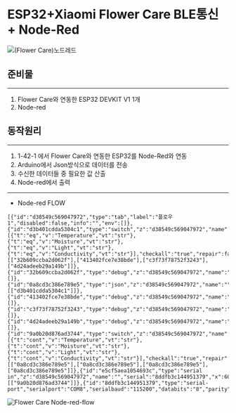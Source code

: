 # ESP32+Xiaomi Flower Care BLE통신 + Node-Red
![(Flower Care)노드레드](https://user-images.githubusercontent.com/98401825/152643790-b19af6ab-32f6-4df0-a44e-1d6d81db4f65.png)

## 준비물
---
1. Flower Care와 연동한 ESP32 DEVKIT V1 1개
2. Node-red

## 동작원리
---
1. 1-42-1 에서 Flower Care와 연동한 ESP32를 Node-Red와 연동 
2. Arduino에서 Json방식으로 데이터를 전송
3. 수신한 데이터들 중 필요한 값 산출
4. Node-red에서 출력 
---
* Node-red FLOW
```
[{"id":"d38549c569047972","type":"tab","label":"플로우 1","disabled":false,"info":"","env":[]},{"id":"d3b401cdda5304c1","type":"switch","z":"d38549c569047972","name":"","property":"payload.name","propertyType":"msg","rules":[{"t":"eq","v":"Temperature","vt":"str"},{"t":"eq","v":"Moisture","vt":"str"},{"t":"eq","v":"Light","vt":"str"},{"t":"eq","v":"Conductivity","vt":"str"}],"checkall":"true","repair":false,"outputs":4,"x":550,"y":100,"wires":[["32b609ccba2d062f"],["413402fce7e38bde"],["c3f73f78752f3243"],["4d24adeeb29a149b"]]},{"id":"32b609ccba2d062f","type":"debug","z":"d38549c569047972","name":"Temperature","active":true,"tosidebar":true,"console":false,"tostatus":false,"complete":"payload.value","targetType":"msg","statusVal":"","statusType":"auto","x":730,"y":40,"wires":[]},{"id":"0a8cd3c386e789e5","type":"json","z":"d38549c569047972","name":"","property":"payload","action":"","pretty":false,"x":410,"y":100,"wires":[["d3b401cdda5304c1"]]},{"id":"413402fce7e38bde","type":"debug","z":"d38549c569047972","name":"Moisture","active":true,"tosidebar":true,"console":false,"tostatus":false,"complete":"payload.value","targetType":"msg","statusVal":"","statusType":"auto","x":720,"y":80,"wires":[]},{"id":"c3f73f78752f3243","type":"debug","z":"d38549c569047972","name":"Light","active":true,"tosidebar":true,"console":false,"tostatus":false,"complete":"payload","targetType":"msg","statusVal":"","statusType":"auto","x":710,"y":120,"wires":[]},{"id":"4d24adeeb29a149b","type":"debug","z":"d38549c569047972","name":"Conductivity","active":true,"tosidebar":true,"console":false,"tostatus":false,"complete":"payload","targetType":"msg","statusVal":"","statusType":"auto","x":730,"y":160,"wires":[]},{"id":"9a0b20d876ad3744","type":"switch","z":"d38549c569047972","name":"","property":"payload","propertyType":"msg","rules":[{"t":"cont","v":"Temperature","vt":"str"},{"t":"cont","v":"Moisture","vt":"str"},{"t":"cont","v":"Light","vt":"str"},{"t":"cont","v":"Conductivity","vt":"str"}],"checkall":"true","repair":false,"outputs":4,"x":210,"y":100,"wires":[["0a8cd3c386e789e5"],["0a8cd3c386e789e5"],["0a8cd3c386e789e5"],["0a8cd3c386e789e5"]]},{"id":"e5cf5aea1054693c","type":"serial in","z":"d38549c569047972","name":"","serial":"8ddfb3c144951379","x":60,"y":100,"wires":[["9a0b20d876ad3744"]]},{"id":"8ddfb3c144951379","type":"serial-port","serialport":"COM8","serialbaud":"115200","databits":"8","parity":"none","stopbits":"1","waitfor":"","dtr":"none","rts":"none","cts":"none","dsr":"none","newline":"\\n","bin":"false","out":"char","addchar":"","responsetimeout":"10000"}]
```

![Flower Care Node-red-flow](https://user-images.githubusercontent.com/98401825/152645423-a303a225-74d7-4d51-8a90-1d98edd56c78.png)


